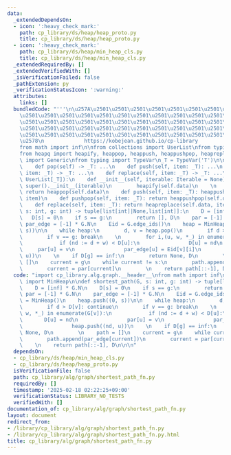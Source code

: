 ```yaml
---
data:
  _extendedDependsOn:
  - icon: ':heavy_check_mark:'
    path: cp_library/ds/heap/heap_proto.py
    title: cp_library/ds/heap/heap_proto.py
  - icon: ':heavy_check_mark:'
    path: cp_library/ds/heap/min_heap_cls.py
    title: cp_library/ds/heap/min_heap_cls.py
  _extendedRequiredBy: []
  _extendedVerifiedWith: []
  _isVerificationFailed: false
  _pathExtension: py
  _verificationStatusIcon: ':warning:'
  attributes:
    links: []
  bundledCode: "'''\n\u257A\u2501\u2501\u2501\u2501\u2501\u2501\u2501\u2501\u2501\u2501\
    \u2501\u2501\u2501\u2501\u2501\u2501\u2501\u2501\u2501\u2501\u2501\u2501\u2501\
    \u2501\u2501\u2501\u2501\u2501\u2501\u2501\u2501\u2501\u2501\u2501\u2501\u2501\
    \u2501\u2501\u2501\u2501\u2501\u2501\u2501\u2501\u2501\u2501\u2501\u2501\u2501\
    \u2501\u2501\u2501\u2501\u2501\u2501\u2501\u2501\u2501\u2501\u2501\u2501\u2501\
    \u2578\n             https://kobejean.github.io/cp-library               \n'''\n\
    from math import inf\n\nfrom collections import UserList\nfrom typing import Iterable\n\
    from heapq import heapify, heappop, heappush, heappushpop, heapreplace\nfrom typing\
    \ import Generic\nfrom typing import TypeVar\n_T = TypeVar('T')\n\nclass HeapProtocol(Generic[_T]):\n\
    \    def pop(self) -> _T: ...\n    def push(self, item: _T): ...\n    def pushpop(self,\
    \ item: _T) -> _T: ...\n    def replace(self, item: _T) -> _T: ...\n\nclass MinHeap(HeapProtocol[_T],\
    \ UserList[_T]):\n    def __init__(self, iterable: Iterable = None):\n       \
    \ super().__init__(iterable)\n        heapify(self.data)\n    \n    def pop(self):\
    \ return heappop(self.data)\n    def push(self, item: _T): heappush(self.data,\
    \ item)\n    def pushpop(self, item: _T): return heappushpop(self.data, item)\n\
    \    def replace(self, item: _T): return heapreplace(self.data, item)\n\ndef shortest_path(G,\
    \ s: int, g: int) -> tuple[list[int]|None,list[int]]:\n    D = [inf] * G.N\n \
    \   D[s] = 0\n    if s == g:\n        return [], D\n    par = [-1] * G.N\n   \
    \ par_edge = [-1] * G.N\n    Eid = G.edge_ids()\n    heap = MinHeap()\n    heap.push((0,\
    \ s))\n\n    while heap:\n        d, v = heap.pop()\n        if d > D[v]: continue\n\
    \        if v == g: break\n    \n        for i,(u, w, *_) in enumerate(G[v]):\n\
    \            if (nd := d + w) < D[u]:\n                D[u] = nd\n           \
    \     par[u] = v\n                par_edge[u] = Eid[v][i]\n                heap.push((nd,\
    \ u))\n    \n    if D[g] == inf:\n        return None, D\n        \n    path =\
    \ []\n    current = g\n    while current != s:\n        path.append(par_edge[current])\n\
    \        current = par[current]\n        \n    return path[::-1], D\n\n\n"
  code: "import cp_library.alg.graph.__header__\nfrom math import inf\nfrom cp_library.ds.heap.min_heap_cls\
    \ import MinHeap\n\ndef shortest_path(G, s: int, g: int) -> tuple[list[int]|None,list[int]]:\n\
    \    D = [inf] * G.N\n    D[s] = 0\n    if s == g:\n        return [], D\n   \
    \ par = [-1] * G.N\n    par_edge = [-1] * G.N\n    Eid = G.edge_ids()\n    heap\
    \ = MinHeap()\n    heap.push((0, s))\n\n    while heap:\n        d, v = heap.pop()\n\
    \        if d > D[v]: continue\n        if v == g: break\n    \n        for i,(u,\
    \ w, *_) in enumerate(G[v]):\n            if (nd := d + w) < D[u]:\n         \
    \       D[u] = nd\n                par[u] = v\n                par_edge[u] = Eid[v][i]\n\
    \                heap.push((nd, u))\n    \n    if D[g] == inf:\n        return\
    \ None, D\n        \n    path = []\n    current = g\n    while current != s:\n\
    \        path.append(par_edge[current])\n        current = par[current]\n    \
    \    \n    return path[::-1], D\n\n\n"
  dependsOn:
  - cp_library/ds/heap/min_heap_cls.py
  - cp_library/ds/heap/heap_proto.py
  isVerificationFile: false
  path: cp_library/alg/graph/shortest_path_fn.py
  requiredBy: []
  timestamp: '2025-02-18 02:22:25+09:00'
  verificationStatus: LIBRARY_NO_TESTS
  verifiedWith: []
documentation_of: cp_library/alg/graph/shortest_path_fn.py
layout: document
redirect_from:
- /library/cp_library/alg/graph/shortest_path_fn.py
- /library/cp_library/alg/graph/shortest_path_fn.py.html
title: cp_library/alg/graph/shortest_path_fn.py
---
```

